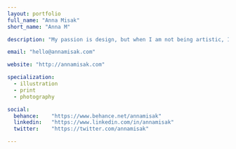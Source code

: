 ```yaml
---
layout: portfolio
full_name: "Anna Misak"
short_name: "Anna M"

description: "My passion is design, but when I am not being artistic, I tend to get lost in books I have a hard time putting down."

email: "hello@annamisak.com"

website: "http://annamisak.com"

specialization:
  - illustration
  - print
  - photography

social:
  behance:    "https://www.behance.net/annamisak"
  linkedin:   "https://www.linkedin.com/in/annamisak"
  twitter:    "https://twitter.com/annamisak"

---
```

